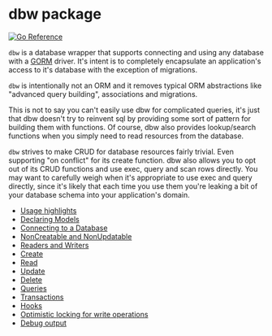 # dbw package
[![Go Reference](https://pkg.go.dev/badge/github.com/hashicorp/go-dbw.svg)](https://pkg.go.dev/github.com/hashicorp/go-dbw)

`dbw` is a database wrapper that supports connecting and using any database with a
[GORM](https://github.com/go-gorm/gorm) driver.  It's intent is to completely
encapsulate an application's access to it's database with the exception of
migrations.    

`dbw` is intentionally not an ORM and it removes typical ORM abstractions like
"advanced query building", associations and migrations.  

This is not to say you can't easily use dbw for complicated queries, it's just
that dbw doesn't try to reinvent sql by providing some sort of pattern for
building them with functions. Of course, dbw also provides lookup/search
functions when you simply need to read resources from the database.

`dbw` strives to make CRUD for database resources fairly trivial.  Even supporting
"on conflict" for its create function.  dbw also allows you to opt out of its
CRUD functions and use exec, query and scan rows directly.  You may want to
carefully weigh when it's appropriate to use exec and query directly, since
it's likely that each time you use them you're leaking a bit of your
database schema into your application's domain. 

* [Usage highlights](./README_USAGE.md)
* [Declaring Models](./README_MODELS.md)
* [Connecting to a Database](./README_OPEN.md)
* [NonCreatable and NonUpdatable](./README_INITFIELDS.md)
* [Readers and Writers](./README_RW.md)
* [Create](./README_CREATE.md)
* [Read](./README_READ.md)
* [Update](./README_UPDATE.md)
* [Delete](./README_DELETE.md)
* [Queries](./README_QUERY.md)
* [Transactions](./README_TX.md)
* [Hooks](./README_HOOKS.md)
* [Optimistic locking for write operations](./README_LOCKs.md)
* [Debug output](./README_DEBUG.md)